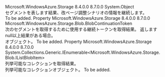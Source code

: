 <Type Name="BlobResultSegment" FullName="Microsoft.WindowsAzure.Storage.Blob.BlobResultSegment">
  <TypeSignature Language="C#" Value="public class BlobResultSegment" />
  <TypeSignature Language="ILAsm" Value=".class public auto ansi beforefieldinit BlobResultSegment extends System.Object" />
  <TypeSignature Language="DocId" Value="T:Microsoft.WindowsAzure.Storage.Blob.BlobResultSegment" />
  <TypeSignature Language="VB.NET" Value="Public Class BlobResultSegment" />
  <TypeSignature Language="F#" Value="type BlobResultSegment = class" />
  <AssemblyInfo>
    <AssemblyName>Microsoft.WindowsAzure.Storage</AssemblyName>
    <AssemblyVersion>8.4.0.0</AssemblyVersion>
    <AssemblyVersion>8.7.0.0</AssemblyVersion>
  </AssemblyInfo>
  <Base>
    <BaseTypeName>System.Object</BaseTypeName>
  </Base>
  <Interfaces />
  <Docs>
    <summary>
            セグメントを表します<see cref="T:Microsoft.WindowsAzure.Storage.Blob.IListBlobItem" />結果、改ページ調整シナリオの情報を継続します。
            </summary>
    <remarks>To be added.</remarks>
  </Docs>
  <Members>
    <Member MemberName="ContinuationToken">
      <MemberSignature Language="C#" Value="public Microsoft.WindowsAzure.Storage.Blob.BlobContinuationToken ContinuationToken { get; }" />
      <MemberSignature Language="ILAsm" Value=".property instance class Microsoft.WindowsAzure.Storage.Blob.BlobContinuationToken ContinuationToken" />
      <MemberSignature Language="DocId" Value="P:Microsoft.WindowsAzure.Storage.Blob.BlobResultSegment.ContinuationToken" />
      <MemberSignature Language="VB.NET" Value="Public ReadOnly Property ContinuationToken As BlobContinuationToken" />
      <MemberSignature Language="F#" Value="member this.ContinuationToken : Microsoft.WindowsAzure.Storage.Blob.BlobContinuationToken" Usage="Microsoft.WindowsAzure.Storage.Blob.BlobResultSegment.ContinuationToken" />
      <MemberType>Property</MemberType>
      <AssemblyInfo>
        <AssemblyName>Microsoft.WindowsAzure.Storage</AssemblyName>
        <AssemblyVersion>8.4.0.0</AssemblyVersion>
        <AssemblyVersion>8.7.0.0</AssemblyVersion>
      </AssemblyInfo>
      <ReturnValue>
        <ReturnType>Microsoft.WindowsAzure.Storage.Blob.BlobContinuationToken</ReturnType>
      </ReturnValue>
      <Docs>
        <summary>
            次のセグメントを取得するために使用する継続トークンを取得<see cref="T:Microsoft.WindowsAzure.Storage.Blob.IListBlobItem" />結果。 返します<c>null</c>以上結果がある場合。
            </summary>
        <value><see cref="T:Microsoft.WindowsAzure.Storage.Blob.BlobContinuationToken" /> オブジェクト。</value>
        <remarks>To be added.</remarks>
      </Docs>
    </Member>
    <Member MemberName="Results">
      <MemberSignature Language="C#" Value="public System.Collections.Generic.IEnumerable&lt;Microsoft.WindowsAzure.Storage.Blob.IListBlobItem&gt; Results { get; }" />
      <MemberSignature Language="ILAsm" Value=".property instance class System.Collections.Generic.IEnumerable`1&lt;class Microsoft.WindowsAzure.Storage.Blob.IListBlobItem&gt; Results" />
      <MemberSignature Language="DocId" Value="P:Microsoft.WindowsAzure.Storage.Blob.BlobResultSegment.Results" />
      <MemberSignature Language="VB.NET" Value="Public ReadOnly Property Results As IEnumerable(Of IListBlobItem)" />
      <MemberSignature Language="F#" Value="member this.Results : seq&lt;Microsoft.WindowsAzure.Storage.Blob.IListBlobItem&gt;" Usage="Microsoft.WindowsAzure.Storage.Blob.BlobResultSegment.Results" />
      <MemberType>Property</MemberType>
      <AssemblyInfo>
        <AssemblyName>Microsoft.WindowsAzure.Storage</AssemblyName>
        <AssemblyVersion>8.4.0.0</AssemblyVersion>
        <AssemblyVersion>8.7.0.0</AssemblyVersion>
      </AssemblyInfo>
      <ReturnValue>
        <ReturnType>System.Collections.Generic.IEnumerable&lt;Microsoft.WindowsAzure.Storage.Blob.IListBlobItem&gt;</ReturnType>
      </ReturnValue>
      <Docs>
        <summary>
            列挙可能なコレクションを取得<see cref="T:Microsoft.WindowsAzure.Storage.Blob.IListBlobItem" />結果。
            </summary>
        <value>列挙可能なコレクション<see cref="T:Microsoft.WindowsAzure.Storage.Blob.IListBlobItem" />オブジェクト。</value>
        <remarks>To be added.</remarks>
      </Docs>
    </Member>
  </Members>
</Type>